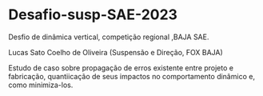 # Desafio-susp-SAE-2023
Desfio de dinâmica vertical, competição regional ,BAJA SAE.

Lucas Sato Coelho de Oliveira (Suspensão e Direção, FOX BAJA)


Estudo de caso sobre propagação de erros existente entre projeto e fabricação, quantiicação de seus impactos no comportamento dinâmico e, como minimiza-los.

